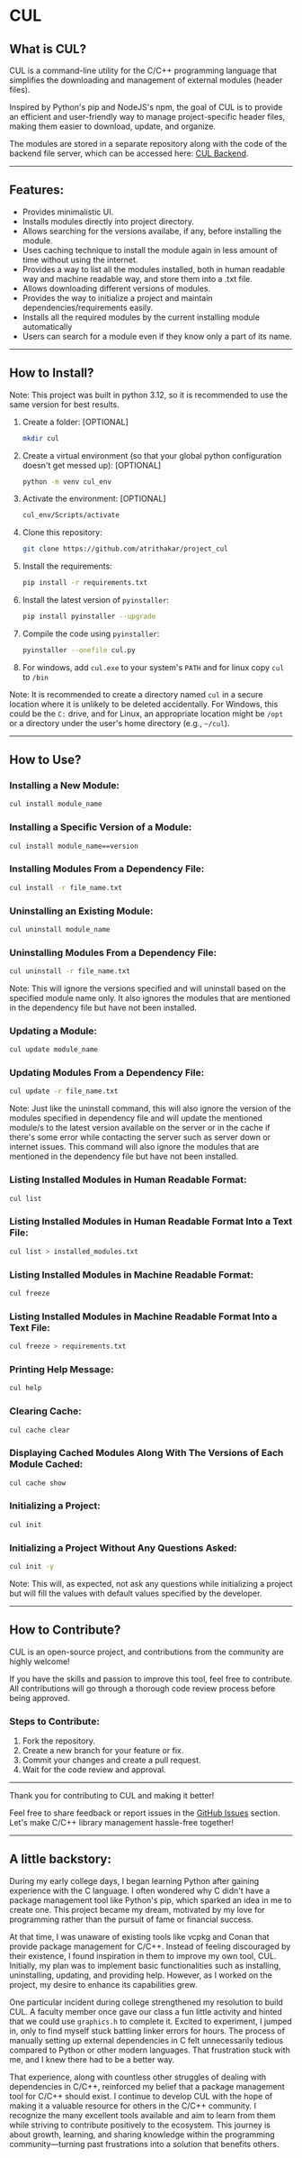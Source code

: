# CUL

## What is CUL?

CUL is a command-line utility for the C/C++ programming language that simplifies the downloading and management of external modules (header files).  

Inspired by Python's pip and NodeJS's npm, the goal of CUL is to provide an efficient and user-friendly way to manage project-specific header files, making them easier to download, update, and organize.

The modules are stored in a separate repository along with the code of the backend file server, which can be accessed here: [CUL Backend](https://github.com/atrithakar/cul_backend).

---
## Features:
- Provides minimalistic UI.
- Installs modules directly into project directory.
- Allows searching for the versions availabe, if any, before installing the module.
- Uses caching technique to install the module again in less amount of time without using the internet.
- Provides a way to list all the modules installed, both in human readable way and machine readable way, and store them into a .txt file.
- Allows downloading different versions of modules.
- Provides the way to initialize a project and maintain dependencies/requirements easily.
- Installs all the required modules by the current installing module automatically
- Users can search for a module even if they know only a part of its name.

---

## How to Install?

Note: This project was built in python 3.12, so it is recommended to use the same version for best results.

1. Create a folder: [OPTIONAL]
    ```bash
    mkdir cul
    ```
2. Create a virtual environment (so that your global python configuration doesn't get messed up): [OPTIONAL]
    ```bash
    python -m venv cul_env
    ```
3. Activate the environment: [OPTIONAL]
    ```bash
    cul_env/Scripts/activate
    ```

4. Clone this repository:
    ```bash
    git clone https://github.com/atrithakar/project_cul
    ```
5. Install the requirements:
    ```bash
    pip install -r requirements.txt
    ```

6. Install the latest version of `pyinstaller`:
    ```bash
    pip install pyinstaller --upgrade
    ```

7. Compile the code using `pyinstaller`:
    ```bash
    pyinstaller --onefile cul.py
    ```

8. For windows, add `cul.exe` to your system's `PATH` and for linux copy `cul` to `/bin`

Note: It is recommended to create a directory named ```cul``` in a secure location where it is unlikely to be deleted accidentally. For Windows, this could be the ```C:``` drive, and for Linux, an appropriate location might be ```/opt``` or a directory under the user's home directory (e.g., ```~/cul```).

---

## How to Use?

### Installing a New Module:
```bash
cul install module_name
```

### Installing a Specific Version of a Module:
```bash
cul install module_name==version
```

### Installing Modules From a Dependency File:
```bash
cul install -r file_name.txt
```

### Uninstalling an Existing Module:
```bash
cul uninstall module_name
```

### Uninstalling Modules From a Dependency File:
```bash
cul uninstall -r file_name.txt
```
Note: This will ignore the versions specified and will uninstall based on the specified module name only. It also ignores the modules that are mentioned in the dependency file but have not been installed.

### Updating a Module:
```bash
cul update module_name
```

### Updating Modules From a Dependency File:
```bash
cul update -r file_name.txt
```
Note: Just like the uninstall command, this will also ignore the version of the modules specified in dependency file and will update the mentioned module/s to the latest version available on the server or in the cache if there's some error while contacting the server such as server down or internet issues. This command will also ignore the modules that are mentioned in the dependency file but have not been installed.

### Listing Installed Modules in Human Readable Format:
```bash
cul list
```

### Listing Installed Modules in Human Readable Format Into a Text File:
```bash
cul list > installed_modules.txt
```

### Listing Installed Modules in Machine Readable Format:
```bash
cul freeze
```

### Listing Installed Modules in Machine Readable Format Into a Text File:
```bash
cul freeze > requirements.txt
```

### Printing Help Message:
```bash
cul help
```
### Clearing Cache:
```bash
cul cache clear
```

### Displaying Cached Modules Along With The Versions of Each Module Cached:
```bash
cul cache show
```

### Initializing a Project:
```bash
cul init
```

### Initializing a Project Without Any Questions Asked:
```bash
cul init -y
```
Note: This will, as expected, not ask any questions while initializing a project but will fill the values with default values specified by the developer.

---

## How to Contribute?

CUL is an open-source project, and contributions from the community are highly welcome!  

If you have the skills and passion to improve this tool, feel free to contribute. All contributions will go through a thorough code review process before being approved.

### Steps to Contribute:
1. Fork the repository.
2. Create a new branch for your feature or fix.
3. Commit your changes and create a pull request.
4. Wait for the code review and approval.

---

Thank you for contributing to CUL and making it better!

Feel free to share feedback or report issues in the [GitHub Issues](https://github.com/atrithakar/project_cul/issues) section. Let's make C/C++ library management hassle-free together!

---
## A little backstory:
During my early college days, I began learning Python after gaining experience with the C language. I often wondered why C didn't have a package management tool like Python's pip, which sparked an idea in me to create one. This project became my dream, motivated by my love for programming rather than the pursuit of fame or financial success.  

At that time, I was unaware of existing tools like vcpkg and Conan that provide package management for C/C++. Instead of feeling discouraged by their existence, I found inspiration in them to improve my own tool, CUL. Initially, my plan was to implement basic functionalities such as installing, uninstalling, updating, and providing help. However, as I worked on the project, my desire to enhance its capabilities grew.  

One particular incident during college strengthened my resolution to build CUL. A faculty member once gave our class a fun little activity and hinted that we could use `graphics.h` to complete it. Excited to experiment, I jumped in, only to find myself stuck battling linker errors for hours. The process of manually setting up external dependencies in C felt unnecessarily tedious compared to Python or other modern languages. That frustration stuck with me, and I knew there had to be a better way.  

That experience, along with countless other struggles of dealing with dependencies in C/C++, reinforced my belief that a package management tool for C/C++ should exist. I continue to develop CUL with the hope of making it a valuable resource for others in the C/C++ community. I recognize the many excellent tools available and aim to learn from them while striving to contribute positively to the ecosystem. This journey is about growth, learning, and sharing knowledge within the programming community—turning past frustrations into a solution that benefits others.